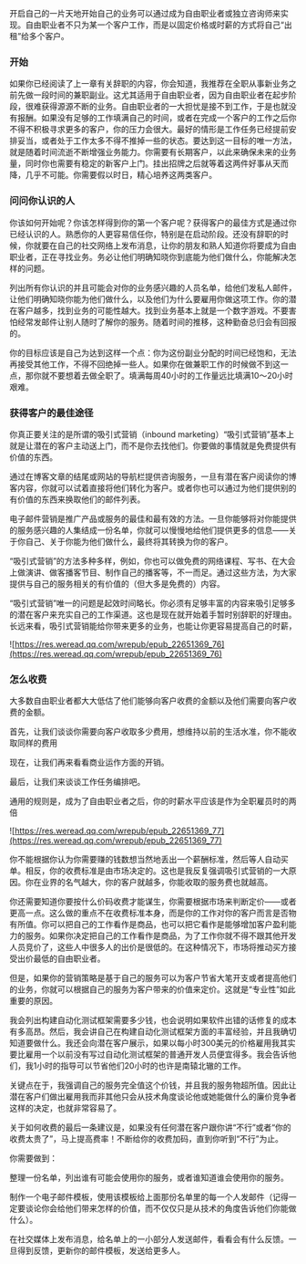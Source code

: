 开启自己的一片天地开始自己的业务可以通过成为自由职业者或独立咨询师来实现。自由职业者不只为某一个客户工作，而是以固定价格或时薪的方式将自己“出租”给多个客户。

### 开始

如果你已经阅读了上一章有关辞职的内容，你会知道，我推荐在全职从事新业务之前先做一段时间的兼职副业。这尤其适用于自由职业者，因为自由职业者在起步阶段，很难获得源源不断的业务。自由职业者的一大担忧是接不到工作，于是也就没有报酬。如果没有足够的工作填满自己的时间，或者在完成一个客户的工作之后你不得不积极寻求更多的客户，你的压力会很大。最好的情形是工作任务已经提前安排妥当，或者处于工作太多不得不推掉一些的状态。要达到这一目标的唯一方法，就是随着时间流逝不断增强业务能力。你需要有长期客户，以此来确保未来的业务量，同时你也需要有稳定的新客户上门。挂出招牌之后就等着这两件好事从天而降，几乎不可能。你需要假以时日，精心培养这两类客户。

### 问问你认识的人

你该如何开始呢？你该怎样得到你的第一个客户呢？获得客户的最佳方式是通过你已经认识的人。熟悉你的人更容易信任你，特别是在启动阶段。还没有辞职的时候，你就要在自己的社交网络上发布消息，让你的朋友和熟人知道你将要成为自由职业者，正在寻找业务。务必让他们明确知晓你到底能为他们做什么，你能解决怎样的问题。

列出所有你认识的并且可能会对你的业务感兴趣的人员名单，给他们发私人邮件，让他们明确知晓你能为他们做什么，以及他们为什么要雇用你做这项工作。你的潜在客户越多，找到业务的可能性越大。找到业务基本上就是一个数字游戏。不要害怕经常发邮件让别人随时了解你的服务。随着时间的推移，这种勤奋总归会有回报的。

你的目标应该是自己为达到这样一个点：你为这份副业分配的时间已经饱和，无法再接受其他工作，不得不回绝掉一些人。如果你在做兼职工作的时候做不到这一点，那你就不要想着去做全职了。填满每周40小时的工作量远比填满10～20小时艰难。

### 获得客户的最佳途径

你真正要关注的是所谓的吸引式营销（inbound marketing）“吸引式营销”基本上就是让潜在的客户主动送上门，而不是你去找他们。你要做的事情就是免费提供有价值的东西。

通过在博客文章的结尾或网站的导航栏提供咨询服务，一旦有潜在客户阅读你的博客内容，你就可以试着直接将他们转化为客户。或者你也可以通过为他们提供别的有价值的东西来换取他们的邮件列表。

电子邮件营销是推广产品或服务的最佳和最有效的方法。一旦你能够将对你能提供的服务感兴趣的人集结成一份名单，你就可以慢慢地给他们提供更多的信息——关于你自己、关于你能为他们做什么，最终将其转换为你的客户。

“吸引式营销”的方法多种多样，例如，你也可以做免费的网络课程、写书、在大会上做演讲、做客播客节目、制作自己的播客等，不一而足。通过这些方法，为大家提供与自己的服务相关的有价值的（但大多是免费的）内容。

“吸引式营销”唯一的问题是起效时间略长。你必须有足够丰富的内容来吸引足够多的潜在客户来充实自己的工作渠道。这也是现在就开始着手暂时别辞职的好理由。长远来看，吸引式营销能给你带来更多的业务，也能让你更容易提高自己的时薪，

![https://res.weread.qq.com/wrepub/epub_22651369_76](https://res.weread.qq.com/wrepub/epub_22651369_76)

### 怎么收费

大多数自由职业者都大大低估了他们能够向客户收费的金额以及他们需要向客户收费的金额。

首先，让我们谈谈你需要向客户收取多少费用，想维持以前的生活水准，你不能收取同样的费用

现在，让我们再来看看商业运作方面的开销。

最后，让我们来谈谈工作任务编排吧。

通用的规则是，成为了自由职业者之后，你的时薪水平应该是作为全职雇员时的两倍

![https://res.weread.qq.com/wrepub/epub_22651369_77](https://res.weread.qq.com/wrepub/epub_22651369_77)

你不能根据你认为你需要赚的钱数想当然地丢出一个薪酬标准，然后等人自动买单。相反，你的收费标准是由市场决定的。这也是我反复强调吸引式营销的一大原因。你在业界的名气越大，你的客户就越多，你能收取的服务费也就越高。

你还需要知道你要按什么价码收费才能谋生，你需要根据市场来判断定价——或者更高一点。这么做的重点不在收费标准本身，而是你的工作对你的客户而言是否物有所值。你可以把自己的工作看作是商品，也可以把它看作是能够增加客户盈利能力的服务。如果你决定把自己的工作看作是商品，为了工作你就不得不跟其他开发人员竞价了，这些人中很多人的出价是很低的。在这种情况下，市场将推动买方接受出价最低的自由职业者。

但是，如果你的营销策略是基于自己的服务可以为客户节省大笔开支或者提高他们的业务，你就可以根据自己的服务为客户带来的价值来定价。这就是“专业性”如此重要的原因。

我会列出构建自动化测试框架需要多少钱，也会说明如果软件出错的话修复的成本有多高昂。然后，我会讲自己在构建自动化测试框架方面的丰富经验，并且我确切知道要做什么。我还会向潜在客户展示，如果以每小时300美元的价格雇用我其实要比雇用一个以前没有写过自动化测试框架的普通开发人员便宜得多。我会告诉他们，我1小时的指导可以节省他们20小时的也许是南辕北辙的工作。

关键点在于，我强调自己的服务完全值这个价钱，并且我的服务物超所值。因此让潜在客户们做出雇用我而非其他只会从技术角度谈论他或她能做什么的廉价竞争者这样的决定，也就非常容易了。

关于如何收费的最后一条建议是，如果没有任何潜在客户跟你讲“不行”或者“你的收费太贵了”，马上提高费率！不断给你的收费加码，直到你听到“不行”为止。

你需要做到：

整理一份名单，列出谁有可能会使用你的服务，或者谁知道谁会使用你的服务。

制作一个电子邮件模板，使用该模板给上面那份名单里的每一个人发邮件（记得一定要谈论你会给他们带来怎样的价值，而不仅仅只是从技术的角度告诉他们你能做什么）。

在社交媒体上发布消息，给名单上的一小部分人发送邮件，看看会有什么反馈。一旦得到反馈，更新你的邮件模板，发送给更多人。

